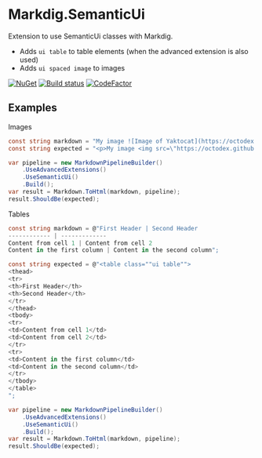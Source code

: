 # Markdig.SemanticUi

Extension to use SemanticUi classes with Markdig.

* Adds `ui table` to table elements (when the advanced extension is also used)
* Adds `ui spaced image` to images

[![NuGet](https://img.shields.io/nuget/v/Markdig.SemanticUi.svg)](https://www.nuget.org/packages/Markdig.SemanticUi) [![Build status](https://ci.appveyor.com/api/projects/status/a7oka6r4w94ehe99/branch/master?svg=true)](https://ci.appveyor.com/project/enkafan/markdig-semanticui/branch/master) [![CodeFactor](https://www.codefactor.io/repository/github/enkafan/markdig.semanticui/badge)](https://www.codefactor.io/repository/github/enkafan/markdig.semanticui)


## Examples

Images

``` csharp
const string markdown = "My image ![Image of Yaktocat](https://octodex.github.com/images/yaktocat.png)";
const string expected = "<p>My image <img src=\"https://octodex.github.com/images/yaktocat.png\" class=\"ui spaced image\" alt=\"Image of Yaktocat\" /></p>\n";

var pipeline = new MarkdownPipelineBuilder()
    .UseAdvancedExtensions()
    .UseSemanticUi()
    .Build();
var result = Markdown.ToHtml(markdown, pipeline);
result.ShouldBe(expected);
```

Tables

``` csharp
const string markdown = @"First Header | Second Header
------------ | -------------
Content from cell 1 | Content from cell 2
Content in the first column | Content in the second column";

const string expected = @"<table class=""ui table"">
<thead>
<tr>
<th>First Header</th>
<th>Second Header</th>
</tr>
</thead>
<tbody>
<tr>
<td>Content from cell 1</td>
<td>Content from cell 2</td>
</tr>
<tr>
<td>Content in the first column</td>
<td>Content in the second column</td>
</tr>
</tbody>
</table>
";

var pipeline = new MarkdownPipelineBuilder()
    .UseAdvancedExtensions()
    .UseSemanticUi()
    .Build();
var result = Markdown.ToHtml(markdown, pipeline);
result.ShouldBe(expected);
```
